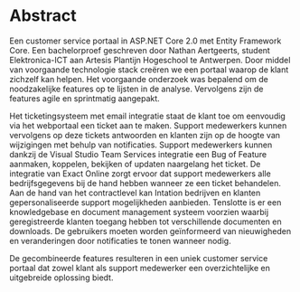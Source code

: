 # Abstract

Een customer service portaal in ASP.NET Core 2.0 met Entity Framework Core. Een bachelorproef geschreven door Nathan Aertgeerts, student Elektronica-ICT aan Artesis Plantijn Hogeschool te Antwerpen. Door middel van voorgaande technologie stack creëren we een portaal waarop de klant zichzelf kan helpen. Het voorgaande onderzoek was bepalend om de noodzakelijke features op te lijsten in de analyse. Vervolgens zijn de features agile en sprintmatig aangepakt.

Het ticketingsysteem met email integratie staat de klant toe om eenvoudig via het webportaal een ticket aan te maken. Support medewerkers kunnen vervolgens op deze tickets antwoorden en klanten zijn op de hoogte van wijzigingen met behulp van notificaties. Support medewerkers kunnen dankzij de Visual Studio Team Services integratie een Bug of Feature aanmaken, koppelen, bekijken of updaten naargelang het ticket. De integratie van Exact Online zorgt ervoor dat support medewerkers alle bedrijfsgegevens bij de hand hebben wanneer ze een ticket behandelen. Aan de hand van het contractlevel kan Intation bedrijven en klanten gepersonaliseerde support mogelijkheden aanbieden.
Tenslotte is er een knowledgebase en document management systeem voorzien waarbij geregistreerde klanten toegang hebben tot verschillende documenten en downloads. De gebruikers moeten worden geïnformeerd van nieuwigheden en veranderingen door notificaties te tonen wanneer nodig.

De gecombineerde features resulteren in een uniek customer service portaal dat zowel klant als support medewerker een overzichtelijke en uitgebreide oplossing biedt.


